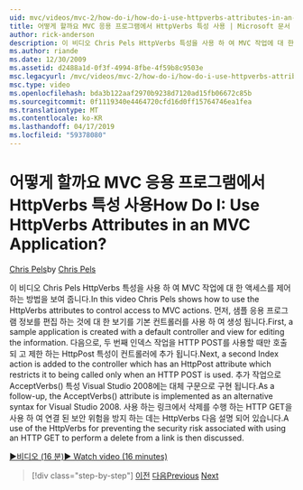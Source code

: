 ```yaml
---
uid: mvc/videos/mvc-2/how-do-i/how-do-i-use-httpverbs-attributes-in-an-mvc-application
title: 어떻게 할까요 MVC 응용 프로그램에서 HttpVerbs 특성 사용 | Microsoft 문서
author: rick-anderson
description: 이 비디오 Chris Pels HttpVerbs 특성을 사용 하 여 MVC 작업에 대 한 액세스를 제어 하는 방법을 보여 줍니다. 먼저, 샘플 응용 프로그램을 기본 공동을 사용 하 여 생성 됩니다...
ms.author: riande
ms.date: 12/30/2009
ms.assetid: d2488a1d-0f3f-4994-8fbe-4f59b8c9503e
msc.legacyurl: /mvc/videos/mvc-2/how-do-i/how-do-i-use-httpverbs-attributes-in-an-mvc-application
msc.type: video
ms.openlocfilehash: bda3b122aaf2970b9238d7120ad15fb06672c85b
ms.sourcegitcommit: 0f1119340e4464720cfd16d0ff15764746ea1fea
ms.translationtype: MT
ms.contentlocale: ko-KR
ms.lasthandoff: 04/17/2019
ms.locfileid: "59378080"
---
```

# <a name="how-do-i-use-httpverbs-attributes-in-an-mvc-application"></a><span data-ttu-id="a8fc4-105">어떻게 할까요 MVC 응용 프로그램에서 HttpVerbs 특성 사용</span><span class="sxs-lookup"><span data-stu-id="a8fc4-105">How Do I: Use HttpVerbs Attributes in an MVC Application?</span></span>

<span data-ttu-id="a8fc4-106">[Chris Pels](https://twitter.com/chrispels)</span><span class="sxs-lookup"><span data-stu-id="a8fc4-106">by [Chris Pels](https://twitter.com/chrispels)</span></span>

<span data-ttu-id="a8fc4-107">이 비디오 Chris Pels HttpVerbs 특성을 사용 하 여 MVC 작업에 대 한 액세스를 제어 하는 방법을 보여 줍니다.</span><span class="sxs-lookup"><span data-stu-id="a8fc4-107">In this video Chris Pels shows how to use the HttpVerbs attributes to control access to MVC actions.</span></span> <span data-ttu-id="a8fc4-108">먼저, 샘플 응용 프로그램 정보를 편집 하는 것에 대 한 보기를 기본 컨트롤러를 사용 하 여 생성 됩니다.</span><span class="sxs-lookup"><span data-stu-id="a8fc4-108">First, a sample application is created with a default controller and view for editing the information.</span></span> <span data-ttu-id="a8fc4-109">다음으로, 두 번째 인덱스 작업을 HTTP POST를 사용할 때만 호출 되 고 제한 하는 HttpPost 특성이 컨트롤러에 추가 됩니다.</span><span class="sxs-lookup"><span data-stu-id="a8fc4-109">Next, a second Index action is added to the controller which has an HttpPost attribute which restricts it to being called only when an HTTP POST is used.</span></span> <span data-ttu-id="a8fc4-110">추가 작업으로 AcceptVerbs() 특성 Visual Studio 2008에는 대체 구문으로 구현 됩니다.</span><span class="sxs-lookup"><span data-stu-id="a8fc4-110">As a follow-up, the AcceptVerbs() attribute is implemented as an alternative syntax for Visual Studio 2008.</span></span> <span data-ttu-id="a8fc4-111">사용 하는 링크에서 삭제를 수행 하는 HTTP GET을 사용 하 여 연결 된 보안 위험을 방지 하는 데는 HttpVerbs 다음 설명 되어 있습니다.</span><span class="sxs-lookup"><span data-stu-id="a8fc4-111">A use of the HttpVerbs for preventing the security risk associated with using an HTTP GET to perform a delete from a link is then discussed.</span></span>

[<span data-ttu-id="a8fc4-112">&#9654;비디오 (16 분)</span><span class="sxs-lookup"><span data-stu-id="a8fc4-112">&#9654; Watch video (16 minutes)</span></span>](https://channel9.msdn.com/Blogs/ASP-NET-Site-Videos/how-do-i-use-httpverbs-attributes-in-an-mvc-application)

> [!div class="step-by-step"]
> <span data-ttu-id="a8fc4-113">[이전](how-do-i-work-with-model-binders-in-an-mvc-application.md)
> [다음](mvc2-html-encoding.md)</span><span class="sxs-lookup"><span data-stu-id="a8fc4-113">[Previous](how-do-i-work-with-model-binders-in-an-mvc-application.md)
[Next](mvc2-html-encoding.md)</span></span>
